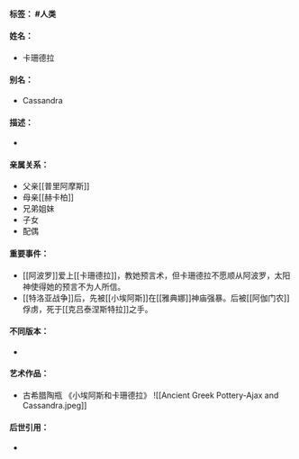 #### 标签： #人类
#### 姓名：
- 卡珊德拉
#### 别名：
- Cassandra
#### 描述：
- 
#### 亲属关系：
- 父亲[[普里阿摩斯]]
- 母亲[[赫卡柏]]
- 兄弟姐妹
- 子女
- 配偶
#### 重要事件：
- [[阿波罗]]爱上[[卡珊德拉]]，教她预言术，但卡珊德拉不愿顺从阿波罗，太阳神使得她的预言不为人所信。
- [[特洛亚战争]]后，先被[[小埃阿斯]]在[[雅典娜]]神庙强暴。后被[[阿伽门农]]俘虏，死于[[克吕泰涅斯特拉]]之手。
#### 不同版本：
- 
#### 艺术作品：
- 古希腊陶瓶 《小埃阿斯和卡珊德拉》
![[Ancient Greek Pottery-Ajax and Cassandra.jpeg]]
#### 后世引用：
- 
